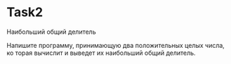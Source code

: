 # Task2
Наибольший общий делитель

Напишите программу, принимающую два положительных целых числа, ко­
торая вычислит и выведет их наибольший общий делитель.
